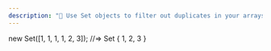 ```yaml
---
description: "💄 Use Set objects to filter out duplicates in your arrays! #JavaScript #100DaysOfCode"
---
```

new Set([1, 1, 1, 1, 2, 3]);
//=> Set { 1, 2, 3 }
